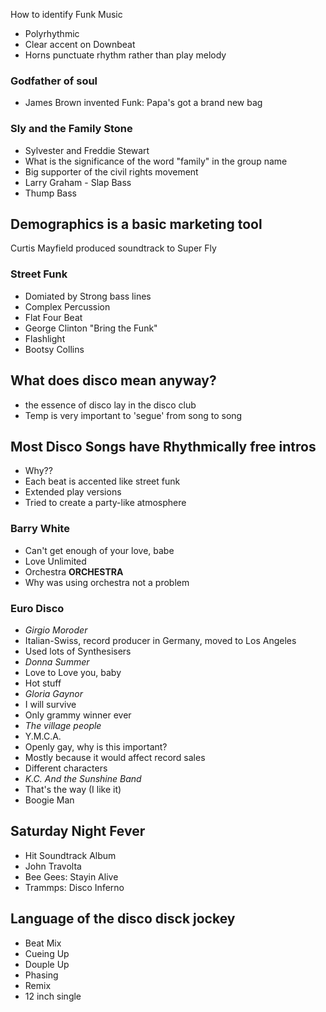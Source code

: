 How to identify Funk Music
- Polyrhythmic
- Clear accent on Downbeat
- Horns punctuate rhythm rather than play melody


### Godfather of soul
- James Brown invented Funk: Papa's got a brand new bag


### Sly and the Family Stone
- Sylvester and Freddie Stewart
- What is the significance of the word "family" in the group name
- Big supporter of the civil rights movement
- Larry Graham - Slap Bass
- Thump Bass

## Demographics is a basic marketing tool

Curtis Mayfield produced soundtrack to Super Fly

### Street Funk
- Domiated by Strong bass lines
- Complex Percussion
- Flat Four Beat
- George Clinton "Bring the Funk"
- Flashlight
- Bootsy Collins

## What does disco mean anyway?
- the essence of disco lay in the disco club
- Temp is very important to 'segue' from song to song

## Most Disco Songs have Rhythmically free intros
- Why??
- Each beat is accented like street funk
- Extended play versions
- Tried to create a party-like atmosphere

### Barry White
- Can't get enough of your love, babe
- Love Unlimited
- Orchestra
**ORCHESTRA**
- Why was using orchestra not a problem

### Euro Disco
- *Girgio Moroder*
- Italian-Swiss, record producer in Germany, moved to Los Angeles
- Used lots of Synthesisers
- *Donna Summer*
- Love to Love you, baby
- Hot stuff
- *Gloria Gaynor*
- I will survive
- Only grammy winner ever
- *The village people*
- Y.M.C.A.
- Openly gay, why is this important?
- Mostly because it would affect record sales
- Different characters
- *K.C. And the Sunshine Band*
- That's the way (I like it)
- Boogie Man

## Saturday Night Fever
- Hit Soundtrack Album
- John Travolta
- Bee Gees: Stayin Alive
- Trammps: Disco Inferno

## Language of the disco disck jockey
- Beat Mix
- Cueing Up
- Douple Up
- Phasing
- Remix
- 12 inch single

